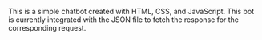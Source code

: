 This is a simple chatbot created with HTML, CSS, and JavaScript. This bot is currently integrated with the JSON file to fetch the response for the corresponding request.
